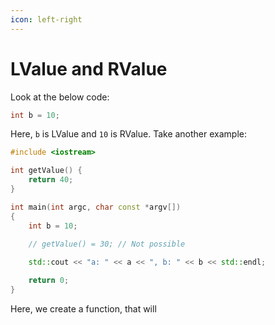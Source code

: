 ```yaml
---
icon: left-right
---
```


# LValue and RValue

Look at the below code:

```cpp
int b = 10;
```

Here, `b` is LValue and `10` is RValue. Take another example:

```cpp
#include <iostream>

int getValue() {
    return 40;
}

int main(int argc, char const *argv[])
{
    int b = 10;
    
    // getValue() = 30; // Not possible

    std::cout << "a: " << a << ", b: " << b << std::endl;

    return 0;
}
```

Here, we create a function, that will
